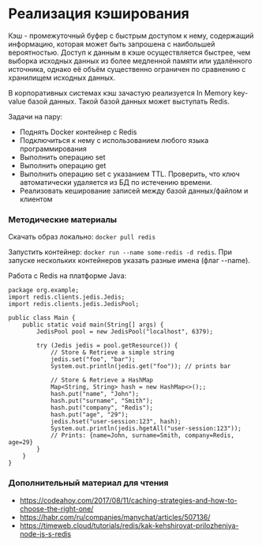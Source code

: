 # Реализация кэширования 

Кэш - промежуточный буфер с быстрым доступом к нему, содержащий информацию, которая может быть запрошена с наибольшей вероятностью. Доступ к данным в кэше осуществляется быстрее, чем выборка исходных данных из более медленной памяти или удалённого источника, однако её объём существенно ограничен по сравнению с хранилищем исходных данных.

В корпоративных системах кэш зачастую реализуется In Memory key-value базой данных. Такой базой данных может выступать Redis.

Задачи на пару:
- Поднять Docker контейнер с Redis
- Подключиться к нему с использованием любого языка программирования 
- Выполнить операцию set
- Выполнить операцию get
- Выполнить операцию set с указанием TTL. Проверить, что ключ автоматически удаляется из БД по истечению времени. 
- Реализовать кеширование записей между базой данных/файлом и клиентом 

### Методические материалы
Скачать образ локально: ```docker pull redis```

Запустить контейнер: ```docker run --name some-redis -d redis```. При запуске нескольких контейнеров указать разные имена (флаг --name).

Работа с Redis на платформе Java: 

```
package org.example;
import redis.clients.jedis.Jedis;
import redis.clients.jedis.JedisPool;

public class Main {
    public static void main(String[] args) {
        JedisPool pool = new JedisPool("localhost", 6379);

        try (Jedis jedis = pool.getResource()) {
            // Store & Retrieve a simple string
            jedis.set("foo", "bar");
            System.out.println(jedis.get("foo")); // prints bar
            
            // Store & Retrieve a HashMap
            Map<String, String> hash = new HashMap<>();;
            hash.put("name", "John");
            hash.put("surname", "Smith");
            hash.put("company", "Redis");
            hash.put("age", "29");
            jedis.hset("user-session:123", hash);
            System.out.println(jedis.hgetAll("user-session:123"));
            // Prints: {name=John, surname=Smith, company=Redis, age=29}
        }
    }
}

```

### Дополнительный материал для чтения
- https://codeahoy.com/2017/08/11/caching-strategies-and-how-to-choose-the-right-one/
- https://habr.com/ru/companies/manychat/articles/507136/
- https://timeweb.cloud/tutorials/redis/kak-kehshirovat-prilozheniya-node-js-s-redis